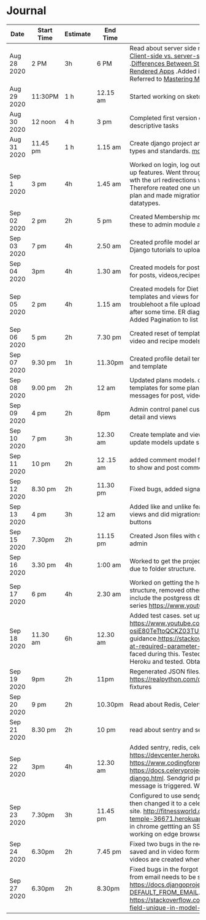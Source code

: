 # Journal
Date | Start Time | Estimate | End Time | Description
-----| -----------| ---------|---------| ------------
Aug 28 2020| 2 PM |3h  | 6 PM | Read about server side rendering. [what is server side rendering](https://www.educative.io/edpresso/what-is-server-side-rendering). [Client-side vs. server-side rendering: why it’s not all black and white](https://www.freecodecamp.org/news/what-exactly-is-client-side-rendering-and-hows-it-different-from-server-side-rendering-bd5c786b340d/) .[Differences Between Static Generated Sites And Server-Side Rendered Apps](https://www.smashingmagazine.com/2020/07/differences-static-generated-sites-server-side-rendered-apps/) .Added information to readme.md in assignment 1. Referred to  [Mastering Markdown](https://guides.github.com/features/mastering-markdown/). Created journal.md 
Aug 29 2020 | 11:30PM | 1 h | 12.15 am| Started working on sketching the ER diagram. Work not completed
Aug 30 2020 | 12 noon | 4 h | 3 pm  |Completed first version of ER diagrams. Identified attributes. Added descriptive tasks
Aug 31 2020 | 11.45 pm | 1 h | 1.15 am| Create django project and created customer model. Read  about field types and standards.  [model field types](https://docs.djangoproject.com/en/3.1/ref/models/fields/#model-field-types). 
Sep 1 2020 | 3 pm | 4h | 1.45 am | Worked on  login, log out, forget password, change password and sign up features. Went through several tutorials to do this. Have an issue wth the url redirections when the registrations folder is inside an app . Therefore reated one under the project level. Created Memebership plan and made migrations. Need to complete this by changing datatypes. 
Sep 02 2020 | 2 pm | 2h| 5 pm | Created Membership model, did changes to membershiplans, added these to admin module and tested adding data
Sep 03 2020 | 7 pm | 4h | 2.50 am | Created profile model and page, Improve the navigation, went through Django tutorials to upload and save a profile image.
Sep 04 2020 | 3pm | 4h | 1.30 am | Created models for posts, videos and recipes, created some templates for posts, videos,recipes. Went through django tutorials
Sep 05 2020 | 2 pm | 4h| 1.15 am | Created models for Diet plan, workout plan, exercise, meal. created templates and views for video and recipe. Spent lot of time trying to troublehoot a file upload issue. But it started working when checking after some time. ER diagram need to be updated ith latest changes. Added Pagination to list views.
Sep 06 2020 | 5 pm | 2h | 7.30 pm | Created reset of templates and views for video and recipe, edited the video and recipe models to include created date and posted by. 
Sep 07 2020| 9.30 pm | 1h | 11.30pm| Created profile detail template and model. Updated profile edit model and template
Sep 08 2020| 9.00 pm| 2h| 12 am| Updated plans models. create new migrations. created views and templates  for some plans.  Triedout form set for post creation. Added messages for post, video and recipe creation and update
Sep 09 2020| 4 pm | 2h | 8pm | Admin control panel customizations, new templates for workoutplan-detail and views
Sep 10 2020 | 7 pm | 3h| 12.30 am | Create template and view to view workout plan of logged in user, update models update signal. fixed bugs"
Sep 11 2020 | 10 pm| 2h| 12 .15 am | added comment model for post. Edited post detail template and view to show and post comments.
Sep 12 2020 | 8.30 pm|2h| 11.30 pm | Fixed bugs, added signal for user create, wrote 3 test cases
Sep 13 2020 | 4 pm | 3h|12 am|Added like and unlike feature to posts. Created related models, and views and did migrations. updated post detail view to include the new buttons
Sep 15 2020 | 7.30pm|2h | 11.15 pm| Created Json files with dumpdata. Added custom field in member admin  
Sep 16 2020| 3.30 pm | 4h| 1:00 am | Worked to get the project pushed to Heroku. cames accorss issues due to folder structure. 
Sep 17 2020 | 6 pm | 4h| 2.30 am | Worked on getting the heroku deployment done. Changed the folder structure, removed other django projects, hanged settings.py to include the postgress db. Added new test cases. Referred to the video series https://www.youtube.com/watch?v=0MrgsYswT1c for guidance
Sep 18 2020 | 11.30 am|6h| 12.30 am | Added test cases. set up AWS S3 bucket . Referred to https://www.youtube.com/watch?v=kt3ZtW9MXhw&list=PL-osiE80TeTtoQCKZ03TU5fNfx2UY6U4p&index=16 for guidance.https://stackoverflow.com/questions/59640100/valueerror-at-required-parameter-name-not-set helped to sort out the issues faced during this. Tested in local and then deployed changes to Heroku and tested. Obtained a domain name from name.com
Sep 19 2020 | 9pm|2h|11pm | Regenerated JSON files. Created unit tests with fixtures. Read https://realpython.com/django-pytest-fixtures/ to understand using fixtures
Sep 20 2020|9 pm|2h|10.30pm| Read about Redis, Celery 
Sep 21 2020| 8.30 pm|2h|10 pm | read about sentry and sendgrid
Sep 22 2020 | 3pm|4h| 12.30 am | Added sentry, redis, celery to heroku. referred to https://devcenter.heroku.com/articles/sentry, https://www.codingforentrepreneurs.com/blog/celery-redis-django, https://docs.celeryproject.org/en/latest/django/first-steps-with-django.html. Sendgrid provisioning was not done properly as an error message is triggered. Wrote to sendgrid support for help.
Sep 23 2020| 7.30pm|3h|11.45 pm | Configured to use sendgrid to send email on register. tested it and then changed it to a celery task. Configured DNS to point to heroku site. http://fitnessworld.dinuz.live/ is now pointed to https://damp-temple-36671.herokuapp.com/. Configured cloudfare. When testing in chrome gettting an SSL error. spend time trying to fix it . but site working on edge browser as it supports http request.
Sep 24 2020| 6.30pm|2h|7.45 pm | Fixed two bugs in the recipe create form where image is not getting saved and in video formset , image is not getting saved and empty videos are created when there are no data in the formset
Sep 27 2020 | 6.30pm| 2h | 8.30pm | Fixed bugs in the forgot password after adding sendgrid where default from email needs to be set. Referred to https://docs.djangoproject.com/en/3.1/ref/settings/#std:setting-DEFAULT_FROM_EMAIL. Made the user email unique field. referred to https://stackoverflow.com/questions/1160030/how-to-make-email-field-unique-in-model-user-from-contrib-auth-in-django
